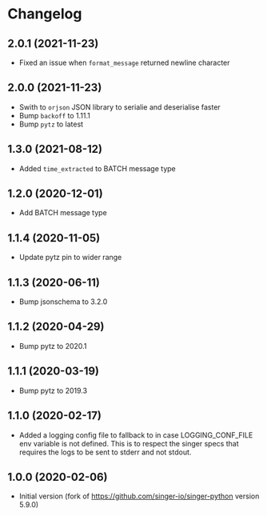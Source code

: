# Changelog

## 2.0.1 (2021-11-23)
  * Fixed an issue when `format_message` returned newline character

## 2.0.0 (2021-11-23)
  * Swith to `orjson` JSON library to serialie and deserialise faster
  * Bump `backoff` to 1.11.1
  * Bump `pytz` to latest

## 1.3.0 (2021-08-12)
  * Added `time_extracted` to BATCH message type

## 1.2.0 (2020-12-01)
  * Add BATCH message type

## 1.1.4 (2020-11-05)
  * Update pytz pin to wider range

## 1.1.3 (2020-06-11)
  * Bump jsonschema to 3.2.0

## 1.1.2 (2020-04-29)
  * Bump pytz to 2020.1

## 1.1.1 (2020-03-19)
  * Bump pytz to 2019.3

## 1.1.0 (2020-02-17)
  * Added a logging config file to fallback to in case LOGGING_CONF_FILE env variable is not defined. This is to 
  respect the singer specs that requires the logs to be sent to stderr and not stdout.

## 1.0.0 (2020-02-06)
  * Initial version (fork of https://github.com/singer-io/singer-python version 5.9.0)
